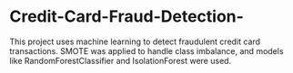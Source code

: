 # Credit-Card-Fraud-Detection-
This project uses machine learning to detect fraudulent credit card transactions. SMOTE was applied to handle class imbalance, and models like RandomForestClassifier and IsolationForest were used. 
